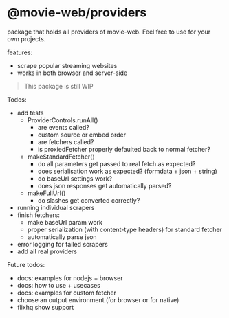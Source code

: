 # @movie-web/providers

package that holds all providers of movie-web.
Feel free to use for your own projects.

features:
 - scrape popular streaming websites
 - works in both browser and server-side

> This package is still WIP

Todos:
 - add tests
   - ProviderControls.runAll()
     - are events called?
     - custom source or embed order
     - are fetchers called?
     - is proxiedFetcher properly defaulted back to normal fetcher?
   - makeStandardFetcher()
     - do all parameters get passed to real fetch as expected?
     - does serialisation work as expected? (formdata + json + string)
     - do baseUrl settings work?
     - does json responses get automatically parsed?
   - makeFullUrl()
     - do slashes get converted correctly?
 - running individual scrapers
 - finish fetchers:
   - make baseUrl param work
   - proper serialization (with content-type headers) for standard fetcher
   - automatically parse json
 - error logging for failed scrapers
 - add all real providers

Future todos:
 - docs: examples for nodejs + browser
 - docs: how to use + usecases
 - docs: examples for custom fetcher
 - choose an output environment (for browser or for native)
 - flixhq show support
